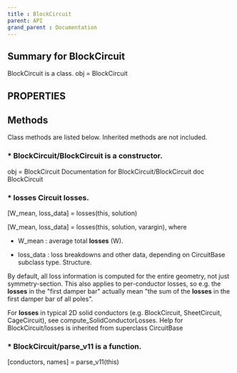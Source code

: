 ```yaml
---
title : BlockCircuit
parent: API
grand_parent : Documentation
---
```

## Summary for BlockCircuit
BlockCircuit is a class.
obj = BlockCircuit
## PROPERTIES
## Methods
Class methods are listed below. Inherited methods are not included.
### * BlockCircuit/BlockCircuit is a constructor.
obj = BlockCircuit
Documentation for BlockCircuit/BlockCircuit
doc BlockCircuit

### * losses Circuit losses.

[W_mean, loss_data] = losses(this, solution)

[W_mean, loss_data] = losses(this, solution, varargin), where

* W_mean : average total **losses** (W).

* loss_data : loss breakdowns and other data, depending on
CircuitBase subclass type. Structure.

By default, all loss information is computed for the entire
geometry, not just symmetry-section. This also applies to
per-conductor losses, so e.g. the **losses** in the "first damper
bar" actually mean "the sum of the **losses** in the first damper bar
of all poles".

For **losses** in typical 2D solid conductors (e.g. BlockCircuit,
SheetCircuit, CageCircuit), see compute_SolidConductorLosses.
Help for BlockCircuit/losses is inherited from superclass CircuitBase

### * BlockCircuit/parse_v11 is a function.
[conductors, names] = parse_v11(this)


